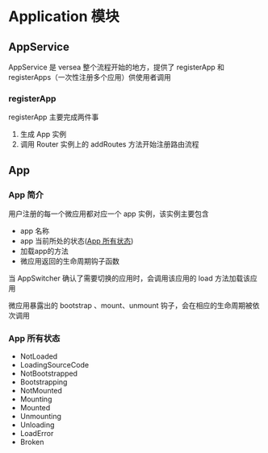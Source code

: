 # Application 模块

## AppService

AppService 是 versea 整个流程开始的地方，提供了 registerApp 和 registerApps（一次性注册多个应用）供使用者调用

### registerApp

registerApp 主要完成两件事

1. 生成 App 实例
1. 调用 Router 实例上的 addRoutes 方法开始注册路由流程

## App

### App 简介

用户注册的每一个微应用都对应一个 app 实例，该实例主要包含

- app 名称
- app 当前所处的状态([App 所有状态](#all-status))
- 加载app的方法
- 微应用返回的生命周期钩子函数

当 AppSwitcher 确认了需要切换的应用时，会调用该应用的 load 方法加载该应用

微应用暴露出的 bootstrap 、mount、unmount 钩子，会在相应的生命周期被依次调用

###  <div id="all-status">App 所有状态</div>
- NotLoaded
- LoadingSourceCode
- NotBootstrapped
- Bootstrapping
- NotMounted
- Mounting
- Mounted
- Unmounting
- Unloading
- LoadError
- Broken

